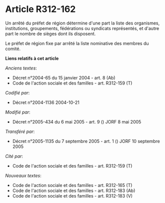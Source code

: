 # Article R312-162

Un arrêté du préfet de région détermine d'une part la liste des organismes, institutions, groupements, fédérations ou
syndicats représentés, et d'autre part le nombre de sièges dont ils disposent.

Le préfet de région fixe par arrêté la liste nominative des membres du comité.

**Liens relatifs à cet article**

_Anciens textes_:

  - Décret n°2004-65 du 15 janvier 2004 - art. 8 (Ab)
  - Code de l'action sociale et des familles - art. R312-159 (T)

_Codifié par_:

  - Décret n°2004-1136 2004-10-21

_Modifié par_:

  - Décret n°2005-434 du 6 mai 2005 - art. 9 () JORF 8 mai 2005

_Transféré par_:

  - Décret n°2005-1135 du 7 septembre 2005 - art. 1 () JORF 10 septembre 2005

_Cité par_:

  - Code de l'action sociale et des familles - art. R312-159 (T)

_Nouveaux textes_:

  - Code de l'action sociale et des familles - art. R312-165 (T)
  - Code de l'action sociale et des familles - art. R312-183 (Ab)
  - Code de l'action sociale et des familles - art. R312-183 (V)
